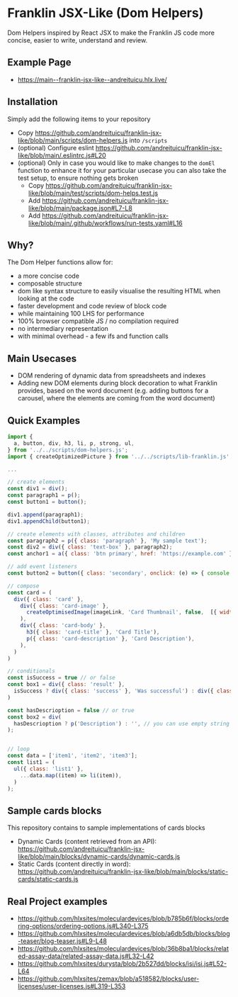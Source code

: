 # Franklin JSX-Like (Dom Helpers)
Dom Helpers inspired by React JSX to make the Franklin JS code more concise, easier to write, understand and review.

## Example Page
- https://main--franklin-jsx-like--andreituicu.hlx.live/

## Installation

Simply add the following items to your repository
* Copy https://github.com/andreituicu/franklin-jsx-like/blob/main/scripts/dom-helpers.js into `/scripts`
* (optional) Configure eslint https://github.com/andreituicu/franklin-jsx-like/blob/main/.eslintrc.js#L20
* (optional) Only in case you would like to make changes to the `domEl` function to enhance it for your particular usecase
you can also take the test setup, to ensure nothing gets broken
  * Copy https://github.com/andreituicu/franklin-jsx-like/blob/main/test/scripts/dom-helps.test.js
  * Add https://github.com/andreituicu/franklin-jsx-like/blob/main/package.json#L7-L8
  * Add https://github.com/andreituicu/franklin-jsx-like/blob/main/.github/workflows/run-tests.yaml#L16

## Why?
The Dom Helper functions allow for:
* a more concise code
* composable structure
* dom like syntax structure to easily visualise the resulting HTML when looking at the code
* faster development and code review of block code
* while maintaining  100 LHS for performance
* 100% browser compatible JS / no compilation required
* no intermediary representation 
* with minimal overhead - a few ifs and function calls

## Main Usecases
* DOM rendering of dynamic data from spreadsheets and indexes
* Adding new DOM elements during block decoration to what Franklin provides, based on the word document (e.g. adding buttons for a carousel, where the elements are coming from the word document)


## Quick Examples

```javascript
import {
  a, button, div, h3, li, p, strong, ul,
} from '../../scripts/dom-helpers.js';
import { createOptimizedPicture } from '../../scripts/lib-franklin.js';

...

// create elements
const div1 = div();
const paragraph1 = p();
const button1 = button();

div1.append(paragraph1);
div1.appendChild(button1);

// create elements with classes, attributes and children
const paragraph2 = p({ class: 'paragraph' }, 'My sample text');
const div2 = div({ class: 'text-box' }, paragraph2);
const anchor1 = a({ class: 'btn primary', href: 'https://example.com' }, 'Go To Example');

// add event listeners
const button2 = button({ class: 'secondary', onclick: (e) => { console.log(`button ${e.target} was clicked`); } });

// compose
const card = (
  div({ class: 'card' },
    div({ class: 'card-image' },
      createOptimisedImage(imageLink, 'Card Thumbnail', false,  [{ width: '750' }]),
    ),
    div({ class: 'card-body' },
      h3({ class: 'card-title' }, 'Card Title'),
      p({ class: 'card-description' }, 'Card Description'),
    ),
  )
)

// conditionals
const isSuccess = true // or false
const box1 = div({ class: 'result' }, 
  isSuccess ? div({ class: 'success' }, 'Was successful') : div({ class: 'error' }, 'Was not successful'),
)

const hasDescrioption = false // or true
const box2 = div(
  hasDescrioption ? p('Description') : '', // you can use empty string to omit adding extra children
);


// loop
const data = ['item1', 'item2', 'item3'];
const list1 = (
  ul({ class: 'list1' },
    ...data.map((item) => li(item)),
  )
);
```

## Sample cards blocks

This repository contains to sample implementations of cards blocks
* Dynamic Cards (content retrieved from an API): https://github.com/andreituicu/franklin-jsx-like/blob/main/blocks/dynamic-cards/dynamic-cards.js
* Static Cards (content directly in word): https://github.com/andreituicu/franklin-jsx-like/blob/main/blocks/static-cards/static-cards.js

## Real Project examples

* https://github.com/hlxsites/moleculardevices/blob/b785b6f/blocks/ordering-options/ordering-options.js#L340-L375
* https://github.com/hlxsites/moleculardevices/blob/a6db5db/blocks/blog-teaser/blog-teaser.js#L9-L48
* https://github.com/hlxsites/moleculardevices/blob/36b8ba1/blocks/related-assay-data/related-assay-data.js#L32-L42
* https://github.com/hlxsites/durysta/blob/2b527dd/blocks/isi/isi.js#L52-L64
* https://github.com/hlxsites/zemax/blob/a518582/blocks/user-licenses/user-licenses.js#L319-L353
